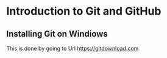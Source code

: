 # Introduction to Git and GitHub
## Installing Git on Windiows
This is done by going to Url https://gitdownload.com
